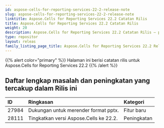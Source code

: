 ```yaml
---
id: aspose-cells-for-reporting-services-22-2-release-note
slug: aspose-cells-for-reporting-services-22-2-release-note
linktitle: Aspose.Cells for Reporting Services 22.2 Catatan Rilis
title: Aspose.Cells for Reporting Services 22.2 Catatan Rilis
weight: 20
description: Aspose.Cells for Reporting Services 22.2 Catatan Rilis – pembaruan dan perbaikan terkini
type: repositor
layout: releas
family_listing_page_title: Aspose.Cells for Reporting Services 22.2 Release Note
---
```

{{% alert color="primary" %}} 
Halaman ini berisi catatan rilis untuk Aspose.Cells for Reporting Services 22.2
{{% /alert %}} 
##  **Daftar lengkap masalah dan peningkatan yang tercakup dalam Rilis ini**
|**ID**|**Ringkasan**|**Kategori**|
| :- | :- | :- |
| 27984 |Dukungan untuk merender format pptx.| Fitur baru|
| 28111 |Tingkatkan versi Aspose.Cells ke 22.2.| Peningkatan|
